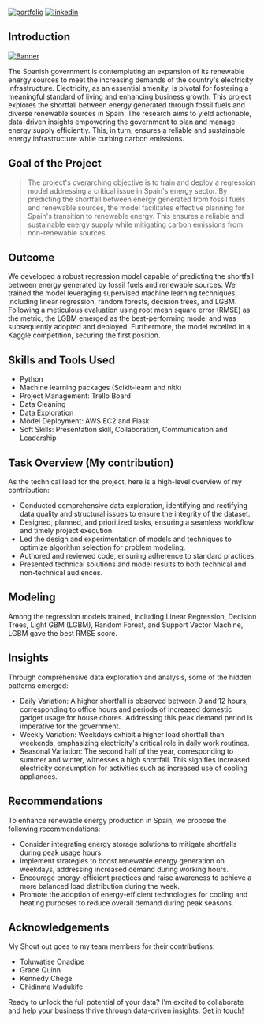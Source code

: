 [![portfolio](https://img.shields.io/badge/my_portfolio-000?style=for-the-badge&logo=ko-fi&logoColor=white)](https://bankoleridwan.github.io/)
[![linkedin](https://img.shields.io/badge/linkedin-0A66C2?style=for-the-badge&logo=linkedin&logoColor=white)](https://www.linkedin.com/in/bankoleridwan/)


## Introduction
[![Banner](https://raw.githubusercontent.com/bankoleridwan/Movie-Recommendation-System/main/img/banner.jpg)](https://images.unsplash.com/photo-1485846234645-a62644f84728?auto=format&fit=crop&q=80&ixlib=rb-4.0.3&ixid=M3wxMjA3fDB8MHxwaG90by1wYWdlfHx8fGVufDB8fHx8fA%3D%3D&w=1459)


The Spanish government is contemplating an expansion of its renewable energy sources to meet the increasing demands of the country's electricity infrastructure. Electricity, as an essential amenity, is pivotal for fostering a meaningful standard of living and enhancing business growth. This project explores the shortfall between energy generated through fossil fuels and diverse renewable sources in Spain. The research aims to yield actionable, data-driven insights empowering the government to plan and manage energy supply efficiently. This, in turn, ensures a reliable and sustainable energy infrastructure while curbing carbon emissions.


## Goal of the Project

> The project's overarching objective is to train and deploy a regression model addressing a critical issue in Spain's energy sector. By predicting the shortfall between energy generated from fossil fuels and renewable sources, the model facilitates effective planning for Spain's transition to renewable energy. This ensures a reliable and sustainable energy supply while mitigating carbon emissions from non-renewable sources.


## Outcome

We developed a robust regression model capable of predicting the shortfall between energy generated by fossil fuels and renewable sources. We trained the model leveraging supervised machine learning techniques, including linear regression, random forests, decision trees, and LGBM. Following a meticulous evaluation using root mean square error (RMSE) as the metric, the LGBM emerged as the best-performing model and was subsequently adopted and deployed. Furthermore, the model excelled in a Kaggle competition, securing the first position.



## Skills and Tools Used
* Python
* Machine learning packages (Scikit-learn and nltk)
* Project Management: Trello Board
* Data Cleaning
* Data Exploration
* Model Deployment: AWS EC2 and Flask
* Soft Skills: Presentation skill, Collaboration, Communication and Leadership


## Task Overview (My contribution)

As the technical lead for the project, here is a high-level overview of my contribution: 
* Conducted comprehensive data exploration, identifying and rectifying data quality and structural issues to ensure the integrity of the dataset.
* Designed, planned, and prioritized tasks, ensuring a seamless workflow and timely project execution.
* Led the design and experimentation of models and techniques to optimize algorithm selection for problem modeling.
* Authored and reviewed code, ensuring adherence to standard practices.
* Presented technical solutions and model results to both technical and non-technical audiences.

## Modeling 

Among the regression models trained, including Linear Regression, Decision Trees, Light GBM (LGBM), Random Forest, and Support Vector Machine, LGBM gave the best RMSE score.


## Insights 

Through comprehensive data exploration and analysis, some of the hidden patterns emerged:

* Daily Variation: A higher shortfall is observed between 9 and 12 hours, corresponding to office hours and periods of increased domestic gadget usage for house chores. Addressing this peak demand period is imperative for the government.
* Weekly Variation: Weekdays exhibit a higher load shortfall than weekends, emphasizing electricity's critical role in daily work routines.
* Seasonal Variation: The second half of the year, corresponding to summer and winter, witnesses a high shortfall. This signifies increased electricity consumption for activities such as increased use of cooling appliances.



## Recommendations 

To enhance renewable energy production in Spain, we propose the following recommendations:
* Consider integrating energy storage solutions to mitigate shortfalls during peak usage hours.
* Implement strategies to boost renewable energy generation on weekdays, addressing increased demand during working hours.
* Encourage energy-efficient practices and raise awareness to achieve a more balanced load distribution during the week.
* Promote the adoption of energy-efficient technologies for cooling and heating purposes to reduce overall demand during peak seasons.


## Acknowledgements

My Shout out goes to my team members for their contributions: 
* Toluwatise Onadipe
* Grace Quinn
* Kennedy Chege
* Chidinma Madukife



Ready to unlock the full potential of your data? I'm excited to collaborate and help your business thrive through data-driven insights. [Get in touch!](https://bankoleridwan.github.io/#contact:~:text=My%20Resume-,Contact%20Me,-Ready%20to%20unlock)

